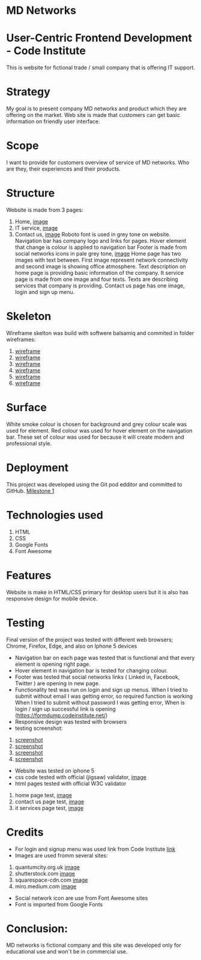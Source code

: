# MD Networks
# User-Centric Frontend Development - Code Institute

This is website  for fictional trade / small company that is offering IT support.

# Strategy

My goal is to present company MD networks and product which they are offering on the market. 
Web site is made that customers can get basic information on friendly user interface.

# Scope

I want to provide for customers overview of service of MD networks. Who are they, their experiences and their products. 

# Structure

Website is made from 3 pages: 
1. Home, [image]()
2. IT service, [image]()
3. Contact us, [image]()
Roboto font is used in grey tone on website. 
Navigation bar has company logo and links for pages. Hover element that change is colour is applied to navigation bar 
Footer is made from social networks icons in pale grey tone, [image]()
Home page has two images with text between. First image represent network connectivity and second image is showing office atmosphere.
Text description on home page is providing basic information of the company.
It service page is made from one image and four texts. Texts are describing services that company is providing.
Contact us page has one image, login and sign up menu.

# Skeleton
Wireframe skelton was build with softwere balsamiq and commited in folder wireframes:
1. [wireframe](https://github.com/mariodragun/Milestone-project-1/blob/master/wireframes/wireframe_contact%20_us_page.PNG)
2. [wireframe](https://github.com/mariodragun/Milestone-project-1/blob/master/wireframes/wireframe_contact_us_page_iphone5.PNG)
3. [wireframe](https://github.com/mariodragun/Milestone-project-1/blob/master/wireframes/wireframe_home_page.PNG)
4. [wireframe](https://github.com/mariodragun/Milestone-project-1/blob/master/wireframes/wireframe_home_page_iphone5.PNG)
5. [wireframe](https://github.com/mariodragun/Milestone-project-1/blob/master/wireframes/wireframe_it%20_service_page.PNG)
6. [wireframe](https://github.com/mariodragun/Milestone-project-1/blob/master/wireframes/wireframe_it_service_page_iphone5.PNG)


# Surface

White smoke colour is chosen for background and grey colour scale was used for element. Red colour was used for hover element on the navigation bar. These set of colour was used for because it will create modern and professional style.

# Deployment
This project was developed using the Git pod edditor and  committed  to  GitHub.
[Milestone 1](https://mariodragun.github.io/Milestone-project-1/index.html)

# Technologies used
1. HTML
2. CSS
3. Google Fonts
4. Font Awesome

# Features
Website is make in HTML/CSS primary for desktop users but it is also has responsive design for mobile device.

# Testing
Final version of the project was tested with different web browsers; Chrome, Firefox, Edge, and also on Iphone 5 devices

* Navigation bar on each page was tested that is functional and that  every element is opening right page. 
* Hover element in navigation bar is tested  for changing colour.
* Footer was tested that social networks links ( Linked in, Facebook, Twitter ) are opening in new page.
* Functionality test was run on login and sign up menus. 
  When I tried to submit without email I was getting error, so required function is working
  When I tried to submit without password I was getting error, 
  When is login / sign up successful link is opening (https://formdump.codeinstitute.net/)
* Responsive design was tested with browsers
* testing screenshot: 
1. [screenshot](https://github.com/mariodragun/Milestone-project-1/blob/master/screenshot/capture_four.PNG)
2. [screenshot](https://github.com/mariodragun/Milestone-project-1/blob/master/screenshot/capture_one.PNG)
3. [screenshot](https://github.com/mariodragun/Milestone-project-1/blob/master/screenshot/capture_one.PNG)
4. [screenshot](https://github.com/mariodragun/Milestone-project-1/blob/master/screenshot/capture_two.PNG)
* Website was tested on iphone 5
* css code tested with official (jigsaw) validator, [image](https://github.com/mariodragun/Milestone-project-1/blob/master/test_images/style_sheet_validator.PNG)
* html pages tested with official W3C validator
1. home page test, [image](https://github.com/mariodragun/Milestone-project-1/blob/master/test_images/home_page_html_validator.PNG)
2. contact us page test, [image](https://github.com/mariodragun/Milestone-project-1/blob/master/test_images/contact_us_page_validator.PNG)
3. it services page test, [image](https://github.com/mariodragun/Milestone-project-1/blob/master/test_images/it_service_page_validator.PNG)

# Credits

* For login and signup menu was used link from Code Institute [link](https://formdump.codeinstitute.net)
* Images are used fromm several sites:
 1. quantumcity.org.uk [image](https://quantumcity.org.uk/sites/default/files/styles/shallow_banner/public/2020-06/AdobeStock_216474184%20widescreen.jpeg?itok=QT_Vg3Tw)
 2. shutterstock.com  [image](https://www.shutterstock.com/blog/wp-content/uploads/sites/5/2019/09/4-3.jpg)
 3. squarespace-cdn.com  [image](https://images.squarespace-cdn.com/content/v1/55b5f693e4b0cb0617cd9116/1560161711248-FC7KZ7MGK50XMXLH4M0V/ke17ZwdGBToddI8pDm48kAFYWY_jiErDheOqQKhhc2YUqsxRUqqbr1mOJYKfIPR7LoDQ9mXPOjoJoqy81S2I8N_N4V1vUb5AoIIIbLZhVYxCRW4BPu10St3TBAUQYVKcB90HAmO84KJWwqdYj9fcqLG7fPSla0L0vIFpfO5SaBs0T3AKBj9ky-GVlI7BONjj/bytek.it-solutions-solar-winds.png)
 4. miro.medium.com  [image](https://miro.medium.com/max/1100/1*DvF7zgVXy7C369K4ALqE1w.jpeg)

 * Social network icon are use from Font Awesome sites
 * Font is imported from Google Fonts

# Conclusion:
MD networks is fictional company and this site was developed only for educational use and won`t be in commercial use.

